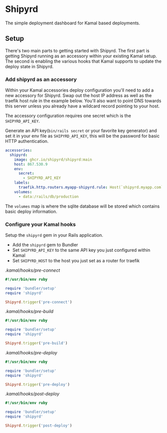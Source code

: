 # Shipyrd

The simple deployment dashboard for Kamal based deployments.

## Setup

There's two main parts to getting started with Shipyrd. The first part is getting Shipyrd running as an accessory within your existing Kamal setup. The second is enabling the various hooks that Kamal supports to update the deploy state in Shipyrd.

### Add shipyrd as an accessory

Within your Kamal accessories deploy configuration you'll need to add a new accessory for Shipyrd. Swap out the host IP address as well as the traefik host rule in the example below. You'll also want to point DNS towards this server unless you already have a wildcard record pointing to your host.

The accessory configuration requires one secret which is the `SHIPYRD_API_KEY`. 

Generate an API key(`bin/rails secret` or your favorite key generator) and set it in your env file as `SHIPYRD_API_KEY`, this will be the password for basic HTTP authentication.

``` yml
accessories:
  shipyrd:
    image: ghcr.io/shipyrd/shipyrd:main
    host: 867.530.9
    env:
      secret:
        - SHIPYRD_API_KEY
    labels:
      traefik.http.routers.myapp-shipyrd.rule: Host(`shipyrd.myapp.com`)
    volumes:
      - data:/rails/db/production

```

The `volumes` map is where the sqlite database will be stored which contains basic deploy information.

### Configure your Kamal hooks

Setup the `shipyrd` gem in your Rails application.

- Add the `shipyrd` gem to Bundler
- Set `SHIPYRD_API_KEY` to the same API key you just configured within Kamal
- Set `SHIPYRD_HOST` to the host you just set as a router for traefik

*.kamal/hooks/pre-connect*
``` ruby
#!/usr/bin/env ruby

require 'bundler/setup'
require 'shipyrd'

Shipyrd.trigger('pre-connect')
```

*.kamal/hooks/pre-build*
``` ruby
#!/usr/bin/env ruby

require 'bundler/setup'
require 'shipyrd'

Shipyrd.trigger('pre-build')
```

*.kamal/hooks/pre-deploy*
``` ruby
#!/usr/bin/env ruby

require 'bundler/setup'
require 'shipyrd'

Shipyrd.trigger('pre-deploy')
```

*.kamal/hooks/post-deploy*
``` ruby
#!/usr/bin/env ruby

require 'bundler/setup'
require 'shipyrd'

Shipyrd.trigger('post-deploy')
```
